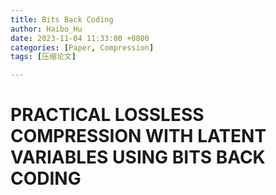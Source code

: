 ```yaml
---
title: Bits Back Coding
author: Haibo_Hu
date: 2023-11-04 11:33:00 +0800
categories: [Paper, Compression]
tags: [压缩论文]

---
```


# PRACTICAL LOSSLESS COMPRESSION WITH LATENT VARIABLES USING BITS BACK CODING
## 
